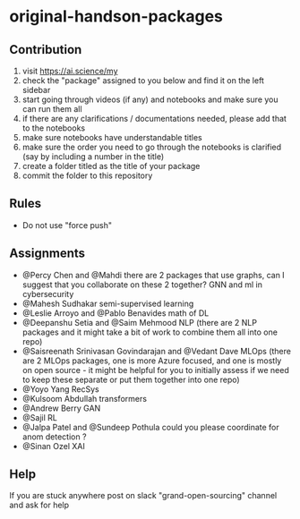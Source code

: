 # original-handson-packages

## Contribution
1. visit https://ai.science/my
2. check the "package" assigned to you below and find it on the left sidebar
3. start going through videos (if any) and notebooks and make sure you can run them all
4. if there are any clarifications / documentations needed, please add that to the notebooks
5. make sure notebooks have understandable titles
6. make sure the order you need to go through the notebooks is clarified (say by including a number in the title)
7. create a folder titled as the title of your package
8. commit the folder to this repository

## Rules
- Do not use "force push"

## Assignments
- @Percy Chen and @Mahdi there are 2 packages that use graphs, can I suggest that you collaborate on these 2 together? GNN and ml in cybersecurity
- @Mahesh Sudhakar semi-supervised learning
- @Leslie Arroyo and @Pablo Benavides math of DL
- @Deepanshu Setia and @Saim Mehmood NLP (there are 2 NLP packages and it might take a bit of work to combine them all into one repo)
- @Saisreenath Srinivasan Govindarajan and @Vedant Dave MLOps (there are 2 MLOps packages, one is more Azure focused, and one is mostly on open source - it might be helpful for you to initially assess if we need to keep these separate or put them together into one repo)
- @Yoyo Yang RecSys
- @Kulsoom Abdullah transformers
- @Andrew Berry GAN
- @Sajil RL
- @Jalpa Patel and @Sundeep Pothula could you please coordinate for anom detection ?
- @Sinan Ozel XAI

## Help
If you are stuck anywhere post on slack "grand-open-sourcing" channel and ask for help
